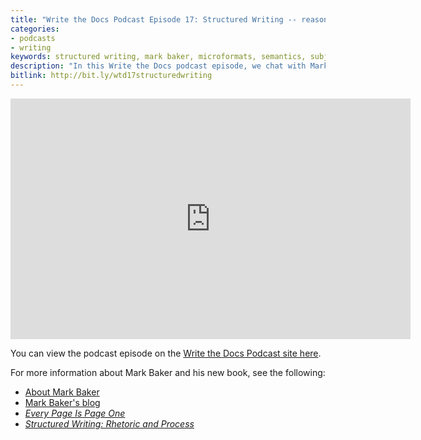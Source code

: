 ```yaml
---
title: "Write the Docs Podcast Episode 17: Structured Writing -- reasons and approaches, with Mark Baker"
categories:
- podcasts
- writing
keywords: structured writing, mark baker, microformats, semantics, subject domain
description: "In this Write the Docs podcast episode, we chat with Mark Baker about structured writing, specifically focusing on his new book <a href='https://www.amazon.com/Structured-Writing-Rhetoric-Mark-Baker/dp/1937434567'><i>Structured Writing: Rhetoric and Process</i></a>. After introducing and defining structured writing, Mark explains the four domains you can add structure: media, document, subject, and management domains. He explains the advantages of working with structure in the subject domain, and why mixing structure across subject and document domains can be inefficient. We also chat about how structured writing connects with SEO and microformats on the semantic web, the limits of structure in Markdown formats, how to implement structure in linking, and more."
bitlink: http://bit.ly/wtd17structuredwriting
---
```


<iframe width="640" height="385" src="https://www.youtube.com/embed/dpg5wZtfMgk" frameborder="0" allow="autoplay; encrypted-media" allowfullscreen></iframe>

You can view the podcast episode on the [Write the Docs Podcast site here](https://podcast.writethedocs.org/2018/10/22/structured-authoring-mark-baker/).

For more information about Mark Baker and his new book, see the following:

* [About Mark Baker](https://analecta.com/)
* [Mark Baker's blog](https://everypageispageone.com/)
* [*Every Page Is Page One*](https://www.amazon.com/Every-Page-One-Topic-Based-Communication/dp/1937434281)
* [*Structured Writing: Rhetoric and Process*](https://www.amazon.com/Structured-Writing-Rhetoric-Mark-Baker/dp/1937434567)
